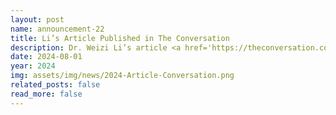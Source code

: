 ```yaml
---
layout: post
name: announcement-22
title: Li’s Article Published in The Conversation
description: Dr. Weizi Li’s article <a href='https://theconversation.com/robocars-promise-to-improve-traffic-even-when-most-of-the-cars-around-them-are-driven-by-people-study-finds-233546'>“Robocars promise to improve traffic even when most of the cars around them are driven by people, study finds,”</a> is published in <a href='https://theconversation.com/us'>The Conversation</a>. 
date: 2024-08-01
year: 2024
img: assets/img/news/2024-Article-Conversation.png
related_posts: false
read_more: false
---
```

